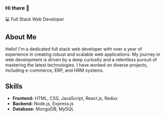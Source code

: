 ### Hi there 👋

💻 Full Stack Web Developer

## About Me

Hello! I'm a dedicated full stack web developer with over a year of experience in creating robust and scalable web applications. My journey in web development is driven by a deep curiosity and a relentless pursuit of mastering the latest technologies. I have worked on diverse projects, including e-commerce, ERP, and HRM systems.

## Skills

- **Frontend:** HTML, CSS, JavaScript, React.js, Redux
- **Backend:** Node.js, Express.js
- **Database:** MongoDB, MySQL

  




